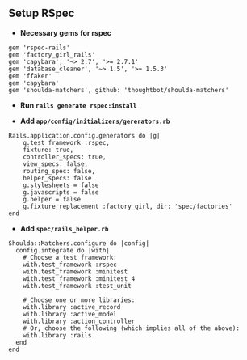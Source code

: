 ## Setup RSpec

* **Necessary gems for rspec**
```
gem 'rspec-rails'
gem 'factory_girl_rails'
gem 'capybara', '~> 2.7', '>= 2.7.1'
gem 'database_cleaner', '~> 1.5', '>= 1.5.3'
gem 'ffaker'
gem 'capybara'
gem 'shoulda-matchers', github: 'thoughtbot/shoulda-matchers'
```

* **Run `rails generate rspec:install`**


* **Add `app/config/initializers/gererators.rb`**
```
Rails.application.config.generators do |g|
    g.test_framework :rspec,
    fixture: true,
    controller_specs: true,
    view_specs: false,
    routing_spec: false,
    helper_specs: false
    g.stylesheets = false
    g.javascripts = false
    g.helper = false
    g.fixture_replacement :factory_girl, dir: 'spec/factories'
end
```
* **Add `spec/rails_helper.rb`**
```
Shoulda::Matchers.configure do |config|
  config.integrate do |with|
    # Choose a test framework:
    with.test_framework :rspec
    with.test_framework :minitest
    with.test_framework :minitest_4
    with.test_framework :test_unit

    # Choose one or more libraries:
    with.library :active_record
    with.library :active_model
    with.library :action_controller
    # Or, choose the following (which implies all of the above):
    with.library :rails
  end
end
```